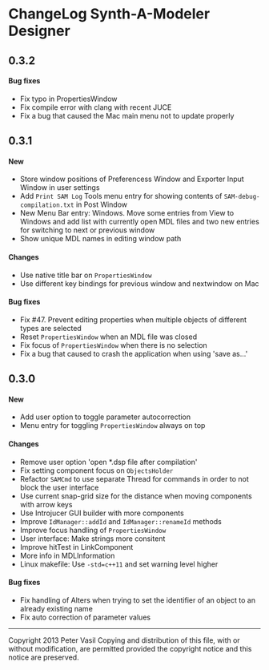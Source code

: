 ChangeLog Synth-A-Modeler Designer
==================================

0.3.2
-----

#### Bug fixes ####

* Fix typo in PropertiesWindow
* Fix compile error with clang with recent JUCE
* Fix a bug that caused the Mac main menu not to update properly

0.3.1
-----

#### New ####

* Store window positions of Preferencess Window and Exporter Input
  Window in user settings
* Add `Print SAM Log` Tools menu entry for showing contents of
  `SAM-debug-compilation.txt` in Post Window
* New Menu Bar entry: Windows. Move some entries from View to Windows
  and add list with currently open MDL files and two new entries for
  switching to next or previous window
* Show unique MDL names in editing window path

#### Changes ####

* Use native title bar on `PropertiesWindow`
* Use different key bindings for previous window and nextwindow on Mac

#### Bug fixes ####

* Fix #47. Prevent editing properties when multiple objects of different
  types are selected
* Reset `PropertiesWindow` when an MDL file was closed
* Fix focus of `PropertiesWindow` when there is no selection
* Fix a bug that caused to crash the application when using 'save as...'


0.3.0
-----

#### New ####

* Add user option to toggle parameter autocorrection
* Menu entry for toggling `PropertiesWindow` always on top

#### Changes ####

* Remove user option 'open *.dsp file after compilation'
* Fix setting component focus on `ObjectsHolder`
* Refactor `SAMCmd` to use separate Thread for commands in order to not
  block the user interface
* Use current snap-grid size for the distance when moving components
  with arrow keys
* Use Introjucer GUI builder with more components
* Improve `IdManager::addId` and `IdManager::renameId` methods
* Improve focus handling of `PropertiesWindow`
* User interface: Make strings more consitent
* Improve hitTest in LinkComponent
* More info in MDLInformation
* Linux makefile: Use `-std=c++11` and set warning level higher

#### Bug fixes ####

* Fix handling of Alters when trying to set the identifier of an object
  to an already existing name
* Fix auto correction of parameter values


-------------------------------------------------------------------------------

Copyright 2013 Peter Vasil
Copying and distribution of this file, with or without modification, are
permitted provided the copyright notice and this notice are preserved.
